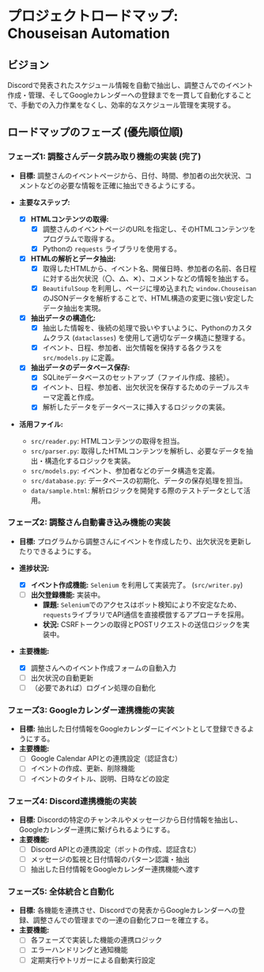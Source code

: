 # プロジェクトロードマップ: Chouseisan Automation

## ビジョン
Discordで発表されたスケジュール情報を自動で抽出し、調整さんでのイベント作成・管理、そしてGoogleカレンダーへの登録までを一貫して自動化することで、手動での入力作業をなくし、効率的なスケジュール管理を実現する。

## ロードマップのフェーズ (優先順位順)

### フェーズ1: 調整さんデータ読み取り機能の実装 (完了)

*   **目標:** 調整さんのイベントページから、日付、時間、参加者の出欠状況、コメントなどの必要な情報を正確に抽出できるようにする。

*   **主要なステップ:**
    *   [x] **HTMLコンテンツの取得:**
        *   [x] 調整さんのイベントページのURLを指定し、そのHTMLコンテンツをプログラムで取得する。
        *   [x] Pythonの `requests` ライブラリを使用する。
    *   [x] **HTMLの解析とデータ抽出:**
        *   [x] 取得したHTMLから、イベント名、開催日時、参加者の名前、各日程に対する出欠状況（〇、△、✕）、コメントなどの情報を抽出する。
        *   [x] `BeautifulSoup` を利用し、ページに埋め込まれた `window.Chouseisan` のJSONデータを解析することで、HTML構造の変更に強い安定したデータ抽出を実現。
    *   [x] **抽出データの構造化:**
        *   [x] 抽出した情報を、後続の処理で扱いやすいように、Pythonのカスタムクラス (`dataclasses`) を使用して適切なデータ構造に整理する。
        *   [x] イベント、日程、参加者、出欠情報を保持する各クラスを `src/models.py` に定義。
    *   [x] **抽出データのデータベース保存:**
        *   [x] SQLiteデータベースのセットアップ（ファイル作成、接続）。
        *   [x] イベント、日程、参加者、出欠状況を保存するためのテーブルスキーマ定義と作成。
        *   [x] 解析したデータをデータベースに挿入するロジックの実装。

*   **活用ファイル:**
    *   `src/reader.py`: HTMLコンテンツの取得を担当。
    *   `src/parser.py`: 取得したHTMLコンテンツを解析し、必要なデータを抽出・構造化するロジックを実装。
    *   `src/models.py`: イベント、参加者などのデータ構造を定義。
    *   `src/database.py`: データベースの初期化、データの保存処理を担当。
    *   `data/sample.html`: 解析ロジックを開発する際のテストデータとして活用。

### フェーズ2: 調整さん自動書き込み機能の実装

*   **目標:** プログラムから調整さんにイベントを作成したり、出欠状況を更新したりできるようにする。

*   **進捗状況:**
    *   [x] **イベント作成機能:** `Selenium` を利用して実装完了。 (`src/writer.py`)
    *   [ ] **出欠登録機能:** 実装中。
        *   **課題:** `Selenium`でのアクセスはボット検知により不安定なため、`requests`ライブラリでAPI通信を直接模倣するアプローチを採用。
        *   **状況:** CSRFトークンの取得とPOSTリクエストの送信ロジックを実装中。

*   **主要機能:**
    *   [x] 調整さんへのイベント作成フォームの自動入力
    *   [ ] 出欠状況の自動更新
    *   [ ] （必要であれば）ログイン処理の自動化

### フェーズ3: Googleカレンダー連携機能の実装

*   **目標:** 抽出した日付情報をGoogleカレンダーにイベントとして登録できるようにする。
*   **主要機能:**
    *   [ ] Google Calendar APIとの連携設定（認証含む）
    *   [ ] イベントの作成、更新、削除機能
    *   [ ] イベントのタイトル、説明、日時などの設定

### フェーズ4: Discord連携機能の実装

*   **目標:** Discordの特定のチャンネルやメッセージから日付情報を抽出し、Googleカレンダー連携に繋げられるようにする。
*   **主要機能:**
    *   [ ] Discord APIとの連携設定（ボットの作成、認証含む）
    *   [ ] メッセージの監視と日付情報のパターン認識・抽出
    *   [ ] 抽出した日付情報をGoogleカレンダー連携機能へ渡す

### フェーズ5: 全体統合と自動化

*   **目標:** 各機能を連携させ、Discordでの発表からGoogleカレンダーへの登録、調整さんでの管理までの一連の自動化フローを確立する。
*   **主要機能:**
    *   [ ] 各フェーズで実装した機能の連携ロジック
    *   [ ] エラーハンドリングと通知機能
    *   [ ] 定期実行やトリガーによる自動実行設定